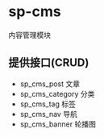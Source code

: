 # sp-cms
内容管理模块


## 提供接口(CRUD)

 - sp_cms_post 文章
 - sp_cms_category 分类
 - sp_cms_tag 标签
 - sp_cms_nav 导航
 - sp_cms_banner 轮播图

